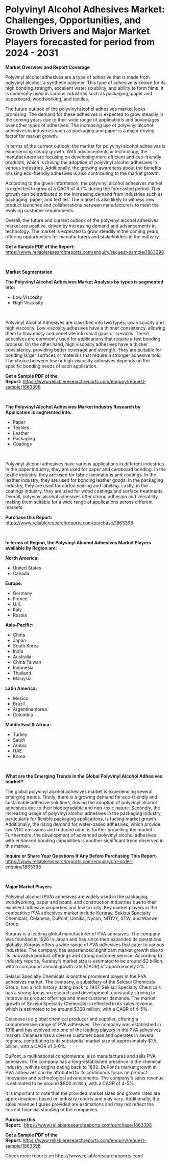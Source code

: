 <p><h1>Polyvinyl Alcohol Adhesives Market: Challenges, Opportunities, and Growth Drivers and Major Market Players forecasted for period from 2024 - 2031</h1></p><p><strong>Market Overview and Report Coverage</strong></p>
<p><p>Polyvinyl alcohol adhesives are a type of adhesive that is made from polyvinyl alcohol, a synthetic polymer. This type of adhesive is known for its high bonding strength, excellent water solubility, and ability to form films. It is commonly used in various industries such as packaging, paper and paperboard, woodworking, and textiles.</p><p>The future outlook of the polyvinyl alcohol adhesives market looks promising. The demand for these adhesives is expected to grow steadily in the coming years due to their wide range of applications and advantages over other types of adhesives. The increasing use of polyvinyl alcohol adhesives in industries such as packaging and paper is a major driving factor for market growth.</p><p>In terms of the current outlook, the market for polyvinyl alcohol adhesives is experiencing steady growth. With advancements in technology, the manufacturers are focusing on developing more efficient and eco-friendly products, which is driving the adoption of polyvinyl alcohol adhesives in various industries. Additionally, the growing awareness about the benefits of using eco-friendly adhesives is also contributing to the market growth.</p><p>According to the given information, the polyvinyl alcohol adhesives market is expected to grow at a CAGR of 4.7% during the forecasted period. This growth can be attributed to the increasing demand from industries such as packaging, paper, and textiles. The market is also likely to witness new product launches and collaborations between manufacturers to meet the evolving customer requirements.</p><p>Overall, the future and current outlook of the polyvinyl alcohol adhesives market are positive, driven by increasing demand and advancements in technology. The market is expected to grow steadily in the coming years, offering opportunities for manufacturers and stakeholders in the industry.</p></p>
<p><strong>Get a Sample PDF of the Report:</strong> <a href="https://www.reliableresearchreports.com/enquiry/request-sample/1863398">https://www.reliableresearchreports.com/enquiry/request-sample/1863398</a></p>
<p>&nbsp;</p>
<p><strong>Market Segmentation</strong></p>
<p><strong>The Polyvinyl Alcohol Adhesives Market Analysis by types is segmented into:</strong></p>
<p><ul><li>Low Viscosity</li><li>High Viscosity</li></ul></p>
<p>&nbsp;</p>
<p><p>Polyvinyl Alcohol Adhesives are classified into two types: low viscosity and high viscosity. Low viscosity adhesives have a thinner consistency, allowing them to flow easily and penetrate into small gaps or crevices. These adhesives are commonly used for applications that require a fast bonding process. On the other hand, high viscosity adhesives have a thicker consistency, providing better coverage and strength. They are suitable for bonding larger surfaces or materials that require a stronger adhesive hold. The choice between low or high viscosity adhesives depends on the specific bonding needs of each application.</p></p>
<p><strong>Get a Sample PDF of the Report:</strong>&nbsp;<a href="https://www.reliableresearchreports.com/enquiry/request-sample/1863398">https://www.reliableresearchreports.com/enquiry/request-sample/1863398</a></p>
<p>&nbsp;</p>
<p><strong>The Polyvinyl Alcohol Adhesives Market Industry Research by Application is segmented into:</strong></p>
<p><ul><li>Paper</li><li>Textiles</li><li>Leather</li><li>Packaging</li><li>Coatings</li></ul></p>
<p>&nbsp;</p>
<p><p>Polyvinyl alcohol adhesives have various applications in different industries. In the paper industry, they are used for paper and cardboard bonding. In the textile industry, they are used for fabric laminations and coatings. In the leather industry, they are used for bonding leather goods. In the packaging industry, they are used for carton sealing and labeling. Lastly, in the coatings industry, they are used for wood coatings and surface treatments. Overall, polyvinyl alcohol adhesives offer strong adhesion and versatility, making them suitable for a wide range of applications across different markets.</p></p>
<p><strong>Purchase this Report:</strong>&nbsp; <a href="https://www.reliableresearchreports.com/purchase/1863398">https://www.reliableresearchreports.com/purchase/1863398</a></p>
<p>&nbsp;</p>
<p><strong>In terms of Region, the Polyvinyl Alcohol Adhesives Market Players available by Region are:</strong></p>
<p>
    <p> <strong> North America: </strong>
        <ul>
            <li>United States</li>
            <li>Canada</li>
        </ul>
        </p> 
    <p> <strong> Europe: </strong>
        <ul>
            <li>Germany</li>
            <li>France</li>
            <li>U.K.</li>
            <li>Italy</li>
            <li>Russia</li>
        </ul>
        </p> 
    <p> <strong> Asia-Pacific: </strong>
        <ul>
            <li>China</li>
            <li>Japan</li>
            <li>South Korea</li>
            <li>India</li>
            <li>Australia</li>
            <li>China Taiwan</li>
            <li>Indonesia</li>
            <li>Thailand</li>
            <li>Malaysia</li>
        </ul>
        </p> 
    <p> <strong> Latin America: </strong>
        <ul>
            <li>Mexico</li>
            <li>Brazil</li>
            <li>Argentina Korea</li>
            <li>Colombia</li>
        </ul>
        </p> 
    <p> <strong> Middle East & Africa: </strong>
        <ul>
            <li>Turkey</li>
            <li>Saudi</li>
            <li>Arabia</li>
            <li>UAE</li>
            <li>Korea</li>
        </ul>
    </p>
    </p>
<p>&nbsp;</p>
<p><strong>What are the Emerging Trends in the Global Polyvinyl Alcohol Adhesives market?</strong></p>
<p><p>The global polyvinyl alcohol adhesives market is experiencing several emerging trends. Firstly, there is a growing demand for eco-friendly and sustainable adhesive solutions, driving the adoption of polyvinyl alcohol adhesives due to their biodegradable and non-toxic nature. Secondly, the increasing usage of polyvinyl alcohol adhesives in the packaging industry, particularly for flexible packaging applications, is fueling market growth. Additionally, the rising demand for water-based adhesives, which provide low VOC emissions and reduced odor, is further propelling the market. Furthermore, the development of advanced polyvinyl alcohol adhesives with enhanced bonding capabilities is another significant trend observed in this market.</p></p>
<p><strong>Inquire or Share Your Questions If Any Before Purchasing This Report</strong>- <a href="https://www.reliableresearchreports.com/enquiry/pre-order-enquiry/1863398">https://www.reliableresearchreports.com/enquiry/pre-order-enquiry/1863398</a></p>
<p>&nbsp;</p>
<p><strong>Major Market Players</strong></p>
<p><p>Polyvinyl alcohol (PVA) adhesives are widely used in the packaging, woodworking, paper and board, and construction industries due to their excellent adhesive properties and low toxicity. Key market players in the competitive PVA adhesives market include Kuraray, Sekisui Specialty Chemicals, Celanese, DuPont, Unitika, Nycon, NITIVY, STW, and Wanwei Group.</p><p>Kuraray is a leading global manufacturer of PVA adhesives. The company was founded in 1926 in Japan and has since then expanded its operations globally. Kuraray offers a wide range of PVA adhesives that cater to various industries. The company has experienced significant market growth due to its innovative product offerings and strong customer service. According to industry reports, Kuraray's market size is estimated to be around $2 billion, with a compound annual growth rate (CAGR) of approximately 5%.</p><p>Sekisui Specialty Chemicals is another prominent player in the PVA adhesives market. The company, a subsidiary of the Sekisui Chemicals Group, has a rich history dating back to 1947. Sekisui Specialty Chemicals has a strong focus on research and development, constantly striving to improve its product offerings and meet customer demands. The market growth of Sekisui Specialty Chemicals is reflected in its sales revenue, which is estimated to be around $300 million, with a CAGR of 4-5%.</p><p>Celanese is a global chemical producer and supplier, offering a comprehensive range of PVA adhesives. The company was established in 1918 and has evolved into one of the leading players in the PVA adhesives market. Celanese has a diverse customer base and operates in several regions, contributing to its substantial market size of approximately $1.5 billion, with a CAGR of 5-6%.</p><p>DuPont, a multinational conglomerate, also manufactures and sells PVA adhesives. The company has a long-established presence in the chemical industry, with its origins dating back to 1802. DuPont's market growth in PVA adhesives can be attributed to its continuous focus on product innovation and technological advancements. The company's sales revenue is estimated to be around $800 million, with a CAGR of 4-5%.</p><p>It is important to note that the provided market sizes and growth rates are approximations based on industry reports and may vary. Additionally, the sales revenue figures provided are estimations and may not reflect the current financial standing of the companies.</p></p>
<p><strong>Purchase this Report:</strong>&nbsp;&nbsp;<a href="https://www.reliableresearchreports.com/purchase/1863398">https://www.reliableresearchreports.com/purchase/1863398</a></p>
<p></p>
<p><strong>Get a Sample PDF of the Report:</strong>&nbsp;<a href="https://www.reliableresearchreports.com/enquiry/request-sample/1863398">https://www.reliableresearchreports.com/enquiry/request-sample/1863398</a></p>
<p>Check more reports on https://www.reliableresearchreports.com/</p>